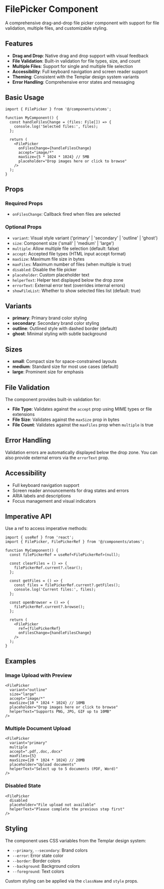# FilePicker Component

A comprehensive drag-and-drop file picker component with support for file validation, multiple files, and customizable styling.

## Features

- **Drag and Drop**: Native drag and drop support with visual feedback
- **File Validation**: Built-in validation for file types, size, and count
- **Multiple Files**: Support for single and multiple file selection
- **Accessibility**: Full keyboard navigation and screen reader support
- **Theming**: Consistent with the Templar design system variants
- **Error Handling**: Comprehensive error states and messaging

## Basic Usage

```tsx
import { FilePicker } from '@/components/atoms';

function MyComponent() {
  const handleFilesChange = (files: File[]) => {
    console.log('Selected files:', files);
  };

  return (
    <FilePicker
      onFilesChange={handleFilesChange}
      accept="image/*"
      maxSize={5 * 1024 * 1024} // 5MB
      placeholder="Drop images here or click to browse"
    />
  );
}
```

## Props

### Required Props
- `onFilesChange`: Callback fired when files are selected

### Optional Props
- `variant`: Visual style variant ('primary' | 'secondary' | 'outline' | 'ghost')
- `size`: Component size ('small' | 'medium' | 'large')
- `multiple`: Allow multiple file selection (default: false)
- `accept`: Accepted file types (HTML input accept format)
- `maxSize`: Maximum file size in bytes
- `maxFiles`: Maximum number of files (when multiple is true)
- `disabled`: Disable the file picker
- `placeholder`: Custom placeholder text
- `helperText`: Helper text displayed below the drop zone
- `errorText`: External error text (overrides internal errors)
- `showFileList`: Whether to show selected files list (default: true)

## Variants

- **primary**: Primary brand color styling
- **secondary**: Secondary brand color styling
- **outline**: Outlined style with dashed border (default)
- **ghost**: Minimal styling with subtle background

## Sizes

- **small**: Compact size for space-constrained layouts
- **medium**: Standard size for most use cases (default)
- **large**: Prominent size for emphasis

## File Validation

The component provides built-in validation for:

- **File Type**: Validates against the `accept` prop using MIME types or file extensions
- **File Size**: Validates against the `maxSize` prop in bytes
- **File Count**: Validates against the `maxFiles` prop when `multiple` is true

## Error Handling

Validation errors are automatically displayed below the drop zone. You can also provide external errors via the `errorText` prop.

## Accessibility

- Full keyboard navigation support
- Screen reader announcements for drag states and errors
- ARIA labels and descriptions
- Focus management and visual indicators

## Imperative API

Use a ref to access imperative methods:

```tsx
import { useRef } from 'react';
import { FilePicker, FilePickerRef } from '@/components/atoms';

function MyComponent() {
  const filePickerRef = useRef<FilePickerRef>(null);

  const clearFiles = () => {
    filePickerRef.current?.clear();
  };

  const getFiles = () => {
    const files = filePickerRef.current?.getFiles();
    console.log('Current files:', files);
  };

  const openBrowser = () => {
    filePickerRef.current?.browse();
  };

  return (
    <FilePicker
      ref={filePickerRef}
      onFilesChange={handleFilesChange}
    />
  );
}
```

## Examples

### Image Upload with Preview

```tsx
<FilePicker
  variant="outline"
  size="large"
  accept="image/*"
  maxSize={10 * 1024 * 1024} // 10MB
  placeholder="Drop images here or click to browse"
  helperText="Supports PNG, JPG, GIF up to 10MB"
/>
```

### Multiple Document Upload

```tsx
<FilePicker
  variant="primary"
  multiple
  accept=".pdf,.doc,.docx"
  maxFiles={5}
  maxSize={20 * 1024 * 1024} // 20MB
  placeholder="Upload documents"
  helperText="Select up to 5 documents (PDF, Word)"
/>
```

### Disabled State

```tsx
<FilePicker
  disabled
  placeholder="File upload not available"
  helperText="Please complete the previous step first"
/>
```

## Styling

The component uses CSS variables from the Templar design system:

- `--primary`, `--secondary`: Brand colors
- `--error`: Error state color
- `--border`: Border colors
- `--background`: Background colors
- `--foreground`: Text colors

Custom styling can be applied via the `className` and `style` props.
